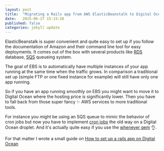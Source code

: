 ```yaml
---
layout: post
title:  "Migrating a Rails app from AWS ElasticBeanstalk to Digital Ocean droplets"
date:   2015-06-27 15:15:26
published: false
categories: jekyll update
---
```


ElasticBeanstalk is super convenient and quite easy to set up if you follow the documentation of Amazon and their command line tool for easy deployments.
It comes out of the box with several products like [RDS][rds] database, [SQS][sqs] queueing system.

The goal of EBS is to automatically have multiple instances of your app running at the same time when the traffic grows. In comparison a traditional set up (simple FTP or one fixed instance for example) will still have only one app running.

So if you have an app running smoothly on EBS you might want to move it to Digital Ocean where the hosting price is significantly lower. Then you have to fall back from those super fancy :sparkles: AWS services to more traditional tools.

For instance you might be using an SQS queue to mimic the behavior of cron jobs but now you have to implement [cron jobs][cron] the old way on a Digital Ocean droplet. And it's actually quite easy if you use the [whenever gem][whenever] :ok_hand:.

For that matter I wrote a small guide on [How to set up a rails app on Digital Ocean][railsdo]

[sqs]: https://aws.amazon.com/en/sqs/
[rds]: https://aws.amazon.com/en/rds/
[railsdo]: http://pascal.cc/jekyll/update/2015/06/26/ubuntu-vps.html
[cron]: https://fr.wikipedia.org/wiki/Cron
[whenever]: https://github.com/javan/whenever
